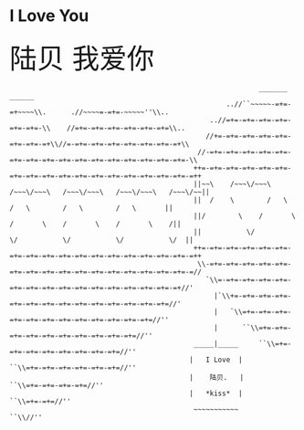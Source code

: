 # I Love You


<font size="10" >陆贝 我爱你</font><br />

                                                                 _______                    ______                      
                                                         ..//``~~~~~-=+=-=+~~~~\\.      .//~~~~=-=+=-~~~~~''\\..        
                                                     ..//=+=-=+=-=+=-=+=-=+=-=+=-\\    //=+=-=+=-=+=-=+=-=+=-=+=\\..    
                                                    //+=-=+=-=+=-=+=-=+=-=+=-=+=-=+\\//=-=+=-=+=-=+=-=+=-=+=-=+=-=+\\   
                                                  //-=+=-=+=-=+=-=+=-=+=-=+=-=+=-=+=-=+=-=+=-=+=-=+=-=+=-=+=-=+=-=+=-\\ 
                                                 ++=-=+=-=+=-=+=-=+=-=+=-=+=-=+=-=+=-=+=-=+=-=+=-=+=-=+=-=+=-=+=-=+=-=++
                                                 ||~~\    /~~~\/~~~\   /~~~\/~~~\   /~~~\/~~~\   /~~~\/~~~\   /~~~\/~~||
                                                 ||  /    \        /   \        /   \        /   \        /   \       ||
                                                 ||/        \    /       \    /       \    /       \    /       \    /||
                                                 ||           \/           \/           \/           \/           \/  ||
                                                 ++=-=+=-=+=-=+=-=+=-=+=-=+=-=+=-=+=-=+=-=+=-=+=-=+=-=+=-=+=-=+=-=+=-=++
                                                  \\-=+=-=+=-=+=-=+=-=+=-=+=-=+=-=+=-=+=-=+=-=+=-=+=-=+=-=+=-=+=-=+=-=//
                                                    `\\=-=+=-=+=-=+=-=+=-=+=-=+=-=+=-=+=-=+=-=+=-=+=-=+=-=+=-=+=-=+//'  
                                                      |`\\+=-=+=-=+=-=+=-=+=-=+=-=+=-=+=-=+=-=+=-=+=-=+=-=+=-=+=//'     
                                                      |   `\\=+=-=+=-=+=-=+=-=+=-=+=-=+=-=+=-=+=-=+=-=+=-=+=//''        
                                                      |      ``\\=+=-=+=-=+=-=+=-=+=-=+=-=+=-=+=-=+=-=+=//''            
                                                 _____|_____     ``\\=+=-=+=-=+=-=+=-=+=-=+=-=+=-=+=//''           
                                                |   I Love  |        ``\\=+=-=+=-=+=-=+=-=+=-=+=//''                    
                                                |    陆贝.   |            ``\\=+=-=+=-=+=-=+=//''                        
                                                |   *kiss*  |                ``\\=+=-=+=//''                            
                                                 ~~~~~~~~~~~                     ``\\//''   
                                                 
                                                 
